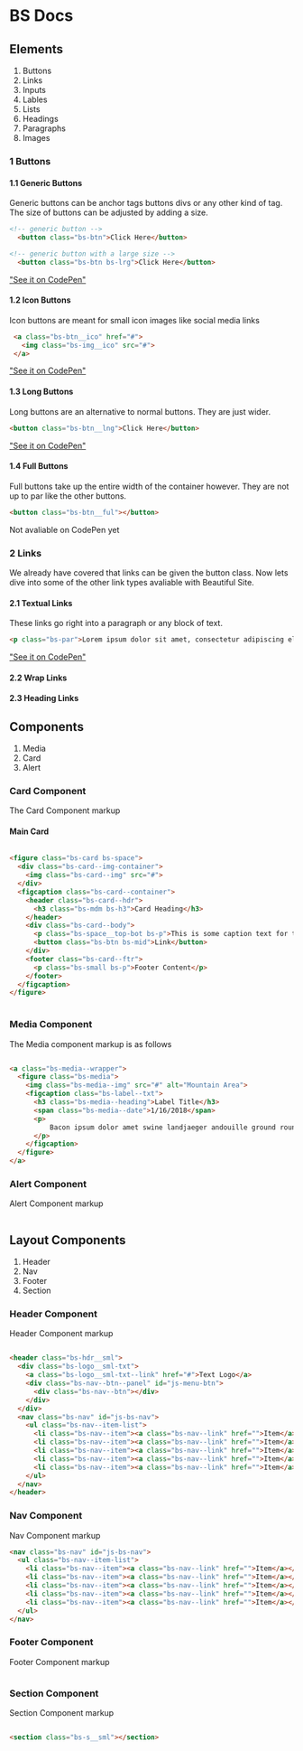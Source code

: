 # BS Docs

## Elements

  1. Buttons
  2. Links
  3. Inputs
  4. Lables
  5. Lists
  6. Headings
  7. Paragraphs
  8. Images

### 1 Buttons

#### 1.1 Generic Buttons

Generic buttons can be anchor tags buttons divs or any other kind of tag. The size of buttons can be adjusted by adding a size.

```html
<!-- generic button -->
  <button class="bs-btn">Click Here</button>

<!-- generic button with a large size -->
  <button class="bs-btn bs-lrg">Click Here</button>
```

["See it on CodePen"]()

#### 1.2 Icon Buttons

Icon buttons are meant for small icon images like social media links

````html 
 <a class="bs-btn__ico" href="#">
   <img class="bs-img__ico" src="#">
 </a>
````
["See it on CodePen"]()

#### 1.3 Long Buttons

Long buttons are an alternative to normal buttons. They are just wider.

````html
<button class="bs-btn__lng">Click Here</button>
````
["See it on CodePen"]()

#### 1.4 Full Buttons

Full buttons take up the entire width of the container however. They are not up to par like the other buttons.

````html
<button class="bs-btn__ful"></button>
````
Not avaliable on CodePen yet

### 2 Links

We already have covered that links can be given the button class. Now lets dive into some of the other link types avaliable with Beautiful Site.

#### 2.1 Textual Links

These links go right into a paragraph or any block of text.

````html
<p class="bs-par">Lorem ipsum dolor sit amet, consectetur adipiscing elit, sed do eiusmod tempor incididunt ut labore et dolore <a class="bs-lnk__txt" href="#">magna</a> aliqua. Ut enim ad minim <a class="bs-lnk__txt" href="#">veniam</a>, quis nostrud exercitation ullamco laboris nisi ut aliquip ex ea commodo consequat.</p>
````
["See it on CodePen"]()

#### 2.2 Wrap Links

#### 2.3 Heading Links

 
## Components

  1. Media
  2. Card
  3. Alert

### Card Component

The Card Component markup

#### Main Card

```html

<figure class="bs-card bs-space">
  <div class="bs-card--img-container">
    <img class="bs-card--img" src="#">
  </div>
  <figcaption class="bs-card--container">
    <header class="bs-card--hdr">
      <h3 class="bs-mdm bs-h3">Card Heading</h3>
    </header>
    <div class="bs-card--body">
      <p class="bs-space__top-bot bs-p">This is some caption text for the card</p>
      <button class="bs-btn bs-mid">Link</button>
    </div>
    <footer class="bs-card--ftr">
      <p class="bs-small bs-p">Footer Content</p>
    </footer>
  </figcaption>
</figure>
    
```

### Media Component

The Media component markup is as follows

```html

<a class="bs-media--wrapper">
  <figure class="bs-media">
    <img class="bs-media--img" src="#" alt="Mountain Area">
    <figcaption class="bs-label--txt">
      <h3 class="bs-media--heading">Label Title</h3>
      <span class="bs-media--date">1/16/2018</span>
      <p>
          Bacon ipsum dolor amet swine landjaeger andouille ground round, turducken shoulder buffalo beef ribs ham hock sausage cow meatloaf beef.
      </p>
    </figcaption>
  </figure>
</a>

```

### Alert Component

Alert Component markup

```html

```

## Layout Components

  1. Header
  2. Nav
  3. Footer
  4. Section

### Header Component

Header Component markup

```html

<header class="bs-hdr__sml">
  <div class="bs-logo__sml-txt">
    <a class="bs-logo__sml-txt--link" href="#">Text Logo</a>
    <div class="bs-nav--btn--panel" id="js-menu-btn">
      <div class="bs-nav--btn"></div>
    </div>
  </div>
  <nav class="bs-nav" id="js-bs-nav">
    <ul class="bs-nav--item-list">
      <li class="bs-nav--item"><a class="bs-nav--link" href="">Item</a></li>
      <li class="bs-nav--item"><a class="bs-nav--link" href="">Item</a></li>
      <li class="bs-nav--item"><a class="bs-nav--link" href="">Item</a></li>
      <li class="bs-nav--item"><a class="bs-nav--link" href="">Item</a></li>
      <li class="bs-nav--item"><a class="bs-nav--link" href="">Item</a></li>
    </ul>
  </nav>
</header>

```

### Nav Component

Nav Component markup

```html
<nav class="bs-nav" id="js-bs-nav">
  <ul class="bs-nav--item-list">
    <li class="bs-nav--item"><a class="bs-nav--link" href="">Item</a></li>
    <li class="bs-nav--item"><a class="bs-nav--link" href="">Item</a></li>
    <li class="bs-nav--item"><a class="bs-nav--link" href="">Item</a></li>
    <li class="bs-nav--item"><a class="bs-nav--link" href="">Item</a></li>
    <li class="bs-nav--item"><a class="bs-nav--link" href="">Item</a></li>
  </ul>
</nav>
```

### Footer Component

Footer Component markup

```html
```

### Section Component

Section Component markup

```html

<section class="bs-s__sml"></section>

```